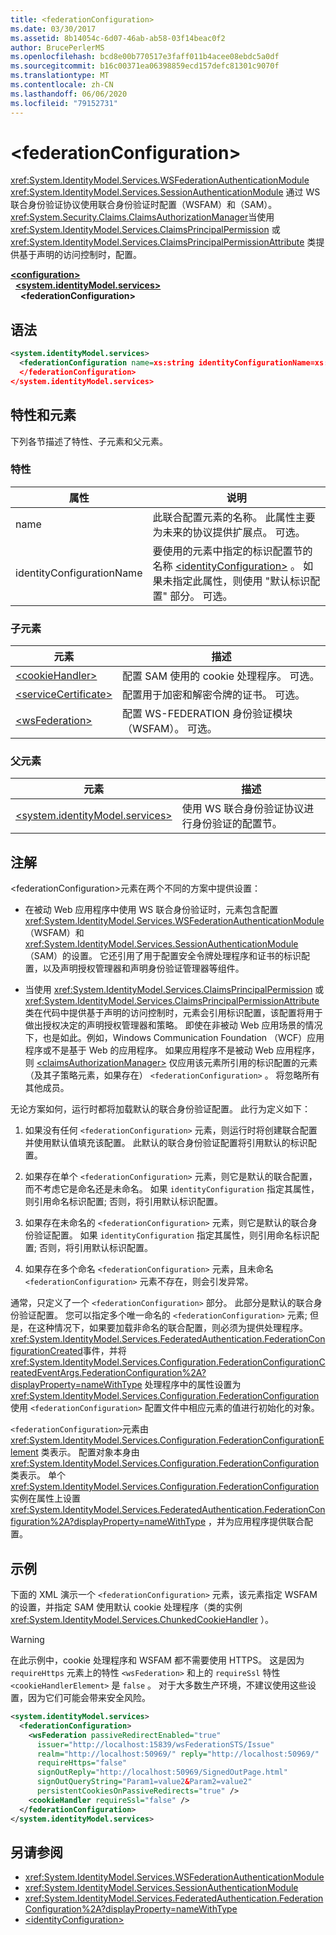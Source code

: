 ```yaml
---
title: <federationConfiguration>
ms.date: 03/30/2017
ms.assetid: 8b14054c-6d07-46ab-ab58-03f14beac0f2
author: BrucePerlerMS
ms.openlocfilehash: bcd8e00b770517e3faff011b4acee08ebdc5a0df
ms.sourcegitcommit: b16c00371ea06398859ecd157defc81301c9070f
ms.translationtype: MT
ms.contentlocale: zh-CN
ms.lasthandoff: 06/06/2020
ms.locfileid: "79152731"
---
```

# \<federationConfiguration>
<xref:System.IdentityModel.Services.WSFederationAuthenticationModule> <xref:System.IdentityModel.Services.SessionAuthenticationModule> 通过 WS 联合身份验证协议使用联合身份验证时配置（WSFAM）和（SAM）。 <xref:System.Security.Claims.ClaimsAuthorizationManager>当使用 <xref:System.IdentityModel.Services.ClaimsPrincipalPermission> 或 <xref:System.IdentityModel.Services.ClaimsPrincipalPermissionAttribute> 类提供基于声明的访问控制时，配置。  
  
[**\<configuration>**](../configuration-element.md)\
&nbsp;&nbsp;[**\<system.identityModel.services>**](system-identitymodel-services.md)\
&nbsp;&nbsp;&nbsp;&nbsp;**\<federationConfiguration>**  
  
## <a name="syntax"></a>语法  
  
```xml  
<system.identityModel.services>  
  <federationConfiguration name=xs:string identityConfigurationName=xs:string>  
  </federationConfiguration>  
</system.identityModel.services>  
```  
  
## <a name="attributes-and-elements"></a>特性和元素  
 下列各节描述了特性、子元素和父元素。  
  
### <a name="attributes"></a>特性  
  
|属性|说明|  
|---------------|-----------------|  
|name|此联合配置元素的名称。 此属性主要为未来的协议提供扩展点。 可选。|  
|identityConfigurationName|要使用的元素中指定的标识配置节的名称 [\<identityConfiguration>](identityconfiguration.md) 。 如果未指定此属性，则使用 "默认标识配置" 部分。 可选。|  
  
### <a name="child-elements"></a>子元素  
  
|元素|描述|  
|-------------|-----------------|  
|[\<cookieHandler>](cookiehandler.md)|配置 SAM 使用的 cookie 处理程序。 可选。|  
|[\<serviceCertificate>](servicecertificate.md)|配置用于加密和解密令牌的证书。 可选。|  
|[\<wsFederation>](wsfederation.md)|配置 WS-FEDERATION 身份验证模块（WSFAM）。 可选。|  
  
### <a name="parent-elements"></a>父元素  
  
|元素|描述|  
|-------------|-----------------|  
|[\<system.identityModel.services>](system-identitymodel-services.md)|使用 WS 联合身份验证协议进行身份验证的配置节。|  
  
## <a name="remarks"></a>注解  
 \<federationConfiguration>元素在两个不同的方案中提供设置：  
  
- 在被动 Web 应用程序中使用 WS 联合身份验证时，元素包含配置 <xref:System.IdentityModel.Services.WSFederationAuthenticationModule> （WSFAM）和 <xref:System.IdentityModel.Services.SessionAuthenticationModule> （SAM）的设置。 它还引用了用于配置安全令牌处理程序和证书的标识配置，以及声明授权管理器和声明身份验证管理器等组件。  
  
- 当使用 <xref:System.IdentityModel.Services.ClaimsPrincipalPermission> 或 <xref:System.IdentityModel.Services.ClaimsPrincipalPermissionAttribute> 类在代码中提供基于声明的访问控制时，元素会引用标识配置，该配置将用于做出授权决定的声明授权管理器和策略。 即使在非被动 Web 应用场景的情况下，也是如此。例如，Windows Communication Foundation （WCF）应用程序或不是基于 Web 的应用程序。 如果应用程序不是被动 Web 应用程序，则 [\<claimsAuthorizationManager>](claimsauthorizationmanager.md) 仅应用该元素所引用的标识配置的元素（及其子策略元素，如果存在） `<federationConfiguration>` 。 将忽略所有其他成员。  
  
 无论方案如何，运行时都将加载默认的联合身份验证配置。 此行为定义如下：  
  
1. 如果没有任何 `<federationConfiguration>` 元素，则运行时将创建联合配置并使用默认值填充该配置。 此默认的联合身份验证配置将引用默认的标识配置。  
  
2. 如果存在单个 `<federationConfiguration>` 元素，则它是默认的联合配置，而不考虑它是命名还是未命名。 如果 `identityConfiguration` 指定其属性，则引用命名标识配置; 否则，将引用默认标识配置。  
  
3. 如果存在未命名的 `<federationConfiguration>` 元素，则它是默认的联合身份验证配置。 如果 `identityConfiguration` 指定其属性，则引用命名标识配置; 否则，将引用默认标识配置。  
  
4. 如果存在多个命名 `<federationConfiguration>` 元素，且未命名 `<federationConfiguration>` 元素不存在，则会引发异常。  
  
 通常，只定义了一个 `<federationConfiguration>` 部分。 此部分是默认的联合身份验证配置。 您可以指定多个唯一命名的 `<federationConfiguration>` 元素; 但是，在这种情况下，如果要加载非命名的联合配置，则必须为提供处理程序。 <xref:System.IdentityModel.Services.FederatedAuthentication.FederationConfigurationCreated>事件，并将 <xref:System.IdentityModel.Services.Configuration.FederationConfigurationCreatedEventArgs.FederationConfiguration%2A?displayProperty=nameWithType> 处理程序中的属性设置为 <xref:System.IdentityModel.Services.Configuration.FederationConfiguration> 使用 `<federationConfiguration>` 配置文件中相应元素的值进行初始化的对象。  
  
 `<federationConfiguration>`元素由 <xref:System.IdentityModel.Services.Configuration.FederationConfigurationElement> 类表示。 配置对象本身由 <xref:System.IdentityModel.Services.Configuration.FederationConfiguration> 类表示。 单个 <xref:System.IdentityModel.Services.Configuration.FederationConfiguration> 实例在属性上设置 <xref:System.IdentityModel.Services.FederatedAuthentication.FederationConfiguration%2A?displayProperty=nameWithType> ，并为应用程序提供联合配置。  
  
## <a name="example"></a>示例  
 下面的 XML 演示一个 `<federationConfiguration>` 元素，该元素指定 WSFAM 的设置，并指定 SAM 使用默认 cookie 处理程序（类的实例 <xref:System.IdentityModel.Services.ChunkedCookieHandler> ）。  
  
> [!WARNING]
> 在此示例中，cookie 处理程序和 WSFAM 都不需要使用 HTTPS。 这是因为 `requireHttps` 元素上的特性 `<wsFederation>` 和上的 `requireSsl` 特性 `<cookieHandlerElement>` 是 `false` 。 对于大多数生产环境，不建议使用这些设置，因为它们可能会带来安全风险。  
  
```xml  
<system.identityModel.services>  
  <federationConfiguration>  
    <wsFederation passiveRedirectEnabled="true"
      issuer="http://localhost:15839/wsFederationSTS/Issue"
      realm="http://localhost:50969/" reply="http://localhost:50969/"
      requireHttps="false"
      signOutReply="http://localhost:50969/SignedOutPage.html"
      signOutQueryString="Param1=value2&Param2=value2"
      persistentCookiesOnPassiveRedirects="true" />  
    <cookieHandler requireSsl="false" />  
  </federationConfiguration>  
</system.identityModel.services>  
```  
  
## <a name="see-also"></a>另请参阅

- <xref:System.IdentityModel.Services.WSFederationAuthenticationModule>
- <xref:System.IdentityModel.Services.SessionAuthenticationModule>
- <xref:System.IdentityModel.Services.FederatedAuthentication.FederationConfiguration%2A?displayProperty=nameWithType>
- [\<identityConfiguration>](identityconfiguration.md)

